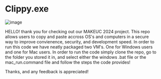 # Clippy.exe

![image](https://github.com/user-attachments/assets/1db38c0a-28ad-4695-8c69-53bfa6962d9b)

HELLO! thank you for checking out our MAKEUC 2024 project. This repo allows users to copy and paste accross OS's and computers in a secure way to improve convienence, security, and development speed. In order to run this code we have neatly packaged two VM's. One for Windows users and one for Mac users. In order to run the code simply clone the repo, go to the folder you stored it in, and select either the windows .bat file or the mac_run.command file and follow the steps the code provides!

Thanks, and any feedback is appreciated!
